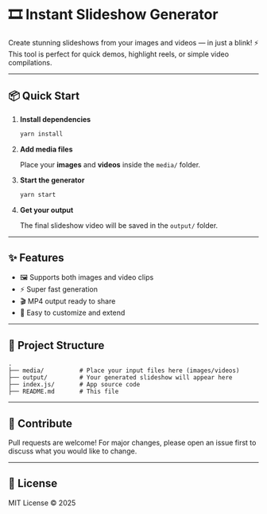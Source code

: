 # 🎞️ Instant Slideshow Generator

Create stunning slideshows from your images and videos — in just a blink! ⚡️  
This tool is perfect for quick demos, highlight reels, or simple video compilations.

---

## 📦 Quick Start

1. **Install dependencies**

   ```bash
   yarn install
   ```

2. **Add media files**

   Place your **images** and **videos** inside the `media/` folder.

3. **Start the generator**

   ```bash
   yarn start
   ```

4. **Get your output**

   The final slideshow video will be saved in the `output/` folder.

---

## ✨ Features

- 🖼️ Supports both images and video clips
- ⚡ Super fast generation
- 🎬 MP4 output ready to share
- 🧩 Easy to customize and extend

---

## 📁 Project Structure

```text
.
├── media/          # Place your input files here (images/videos)
├── output/         # Your generated slideshow will appear here
├── index.js/       # App source code
├── README.md       # This file
```

---

## 🤝 Contribute

Pull requests are welcome! For major changes, please open an issue first
to discuss what you would like to change.

---

## 📮 License

MIT License © 2025

```

```
